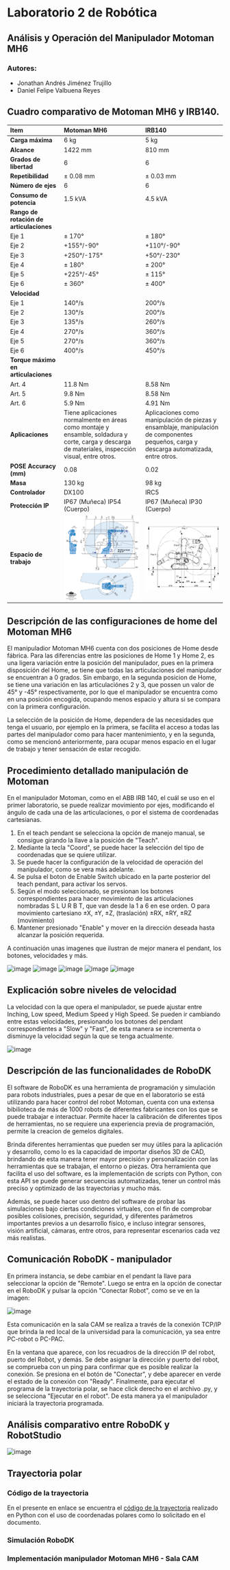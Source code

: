 # Laboratorio 2 de Robótica 
## Análisis y Operación del Manipulador Motoman MH6
### Autores:
- Jonathan Andrés Jiménez Trujillo
- Daniel Felipe Valbuena Reyes
## Cuadro comparativo de Motoman MH6 y IRB140.
| **Item** | **Motoman MH6** | **IRB140** |
|:---------|:----------------|:-----------|
| **Carga máxima** | 6 kg | 5 kg |
| **Alcance** | 1422 mm | 810 mm |
| **Grados de libertad** | 6 | 6 |
| **Repetibilidad** | $\pm$ 0.08 mm | $\pm$ 0.03 mm|
| **Número de ejes** | 6 | 6|
| **Consumo de potencia** | 1.5 kVA | 4.5 kVA|
| **Rango de rotación de articulaciones**            |||
| Eje 1                       | $\pm$ 170°        | $\pm$ 180°    |
| Eje 2                       | +155°/-90°        | +110°/-90°    |
| Eje 3                       | +250°/-175°        | +50°/-230°    |
| Eje 4                       | $\pm$ 180°        | $\pm$ 200°    |
| Eje 5                       | +225°/-45°        | $\pm$ 115°    |
| Eje 6                       | $\pm$ 360°        | $\pm$ 400°    |
| **Velocidad** |  |  |
| Eje 1 | 140°/s | 200°/s |
| Eje 2 | 130°/s | 200°/s |
| Eje 3 | 135°/s | 260°/s |
| Eje 4 | 270°/s | 360°/s |
| Eje 5 | 270°/s | 360°/s |
| Eje 6 | 400°/s | 450°/s |
| **Torque máximo en articulaciones**        |||
| Art. 4                       | 11.8 Nm     | 8.58 Nm  |
| Art. 5                       | 9.8 Nm      | 8.58 Nm  |
| Art. 6                       | 5.9 Nm      | 4.91 Nm  |
| **Aplicaciones** | Tiene aplicaciones normalmente en áreas como montaje y ensamble, soldadura y corte, carga y descarga de materiales, inspección visual, entre otros. | Aplicaciones como manipulación de piezas y ensamblaje, manipulación de componentes pequeños, carga y descarga automatizada, entre otros. |
| **POSE Accuracy (mm)** | 0.08 | 0.02 |
| **Masa** | 130 kg | 98 kg |
| **Controlador** | DX100 | IRC5 |
| **Protección IP** | IP67 (Muñeca) IP54 (Cuerpo) |  IP67 (Muñeca) IP30 (Cuerpo) |
| **Espacio de trabajo** | ![Espacio de trabajo Motoman](/images/EspacioMotomanMH6.png) | ![Espacio de trabajo ABB IRB140](/images/EspacioABBIRB140.png)|

  
## Descripción de las configuraciones de home del Motoman MH6
El manipuladior Motoman MH6 cuenta con dos posiciones de Home desde fábrica.
Para las diferencias entre las posiciones de Home 1 y Home 2, es una ligera variación entre la posición del manipulador, pues en la primera disposición del Home, se tiene que todas las articulaciones del manipulador se encuentran a 0 grados. Sin embargo, en la segunda posicion de Home, se tiene una variación en las articulaciónes 2 y 3, que possen un valor de 45° y -45° respectivamente, por lo que el manipulador se encuentra como en una posición encogida, ocupando menos espacio y altura si se compara con la primera configuración. 

La selección de la posición de Home, dependera de las necesidades que tenga el usuario, por ejemplo en la primera, se facilita el acceso a todas las partes del manipulador como para hacer mantenimiento, y en la segunda, como se mencionó anteriormente, para ocupar menos espacio en el lugar de trabajo y tener sensación de estar recogido.
  
## Procedimiento detallado manipulación de Motoman
En el manipulador Motoman, como en el ABB IRB 140, el cuál se uso en el primer laboratorio, se puede realizar movimiento por ejes, modificando el ángulo de cada una de las articulaciones, o por el sistema de coordenadas cartesianas.

1. En el teach pendant se selecciona la opción de manejo manual, se consigue girando la llave a la posición de "Teach".
2. Mediante la tecla "Coord", se puede hacer la selección del tipo de coordenadas que se quiere utilizar.
3. Se puede hacer la configuración de la velocidad de operación del manipulador, como se vera más adelante.
4. Se pulsa el boton de Enable Switch ubicado en la parte posterior del teach pendant, para activar los servos.
5. Según el modo seleccionado, se presionan los botones correspondientes para hacer movimiento de las articulaciones nombradas S L U R B T, que van desde la 1 a 6 en ese orden. O para movimiento cartesiano ±X, ±Y, ±Z, (traslación) ±RX, ±RY, ±RZ (movimiento) 
6. Mantener presionado "Enable" y mover en la dirección deseada hasta alcanzar la posición requerida.

A continuación unas imagenes que ilustran de mejor manera el pendant, los botones, velocidades y más.

![image](https://github.com/user-attachments/assets/5995cea6-5c5a-49e2-b1a3-bebf17451290) ![image](https://github.com/user-attachments/assets/c8e13e32-b1da-458b-8fd3-2bfcf1417f5a) ![image](https://github.com/user-attachments/assets/6d2ddac3-b8ad-471e-8149-693e2fd0bf73) ![image](https://github.com/user-attachments/assets/293536dc-213b-4451-9647-ace42ccb6c72) ![image](https://github.com/user-attachments/assets/054ea505-0aca-4cac-bcf2-f5f296f15945)



## Explicación sobre niveles de velocidad
La velocidad con la que opera el manipulador, se puede ajustar entre Inching, Low speed, Medium Speed y High Speed. Se pueden ir cambiando entre estas velocidades, presionando los botones del pendant correspondientes a "Slow" y "Fast", de esta manera se incrementa o disminuye la velocidad según la que se tenga actualmente.

![image](https://github.com/user-attachments/assets/f77eab09-4766-4f31-8616-6c671bd576d4)


## Descripción de las funcionalidades de RoboDK
El software de RoboDK es una herramienta de programación y simulación para robots industriales, pues a pesar de que en el laboratorio se está utilizando para hacer control del robot Motoman, cuenta con una extensa bibilioteca de más de 1000 robots de diferentes fabricantes con los que se puede trabajar e interactuar. Permite hacer la calibración de diferentes tipos de herramientas, no se requiere una experiencia previa de programación, permite la creacion de gemelos digitales.

Brinda diferentes herramientas que pueden ser muy útiles para la aplicación y desarrollo, como lo es la capacidad de importar diseños 3D de CAD, brindando de esta manera tener mayor precisión y personalización con las herramientas que se trabajan, el entorno o piezas. Otra herramienta que facilita el uso del software, es la implementación de scripts con Python, con esta API se puede generar secuencias automatizadas, tener un control más preciso y optimizado de las trayectorias y mucho más. 

Además, se puede hacer uso dentro del software de probar las simulaciones bajo ciertas condiciones virtuales, con el fin de comprobar posibles colisiones, precisión, seguridad, y diferentes parámetros importantes previos a un desarrollo físico, e incluso integrar sensores, visión artificial, cámaras, entre otros, para representar escenarios cada vez más realistas.

## Comunicación RoboDK - manipulador
En primera instancia, se debe cambiar en el pendant la llave para seleccionar la opción de "Remote". Luego se entra en la opción de conectar en el RoboDK y pulsar la opción "Conectar Robot", como se ve en la imagen:

![image](https://github.com/user-attachments/assets/89d70664-90e1-4089-858f-7a533b62259c)

Esta comunicación en la sala CAM se realiza a través de la conexión TCP/IP que brinda la red local de la universidad para la comunicación, ya sea entre PC-robot o PC-PAC.

En la ventana que  aparece, con los recuadros de la dirección IP del robot, puerto del Robot, y demás. Se debe asignar la dirección y puerto del robot, se comprueba con un ping para confirmar que es posible realizar la conexión. Se presiona en el botón de "Conectar", y debe aparecer en verde el estado de la conexión con "Ready".
Finalmente, para ejecutar el programa de la trayectoria polar, se hace click derecho en el archivo .py, y se selecciona "Ejecutar en el robot". De esta manera ya el manipulador iniciará la trayectoria programada.



## Análisis comparativo entre RoboDK y RobotStudio

![image](https://github.com/user-attachments/assets/805545be-1a80-48bb-a1ef-fc2e0b5a1b67)

## Trayectoria polar
### Código de la trayectoria

En el presente en enlace se encuentra el [código de la trayectoria](programs/Lissajous.py) realizado en Python con el uso de coordenadas polares como lo solicitado en el documento.

### Simulación RoboDK


### Implementación manipulador Motoman MH6 -  Sala CAM

